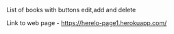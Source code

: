 List of books with buttons edit,add and delete

Link to web page - https://herelo-page1.herokuapp.com/
